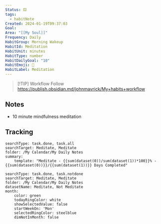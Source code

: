 ```yaml
---
Status: 🟨
tags:
  - habitNote
Created: 2024-01-19T09:37:03
Goal: 
Area: "[[My Soul]]"
Frequency: Daily
HabitGroup: Morning Wakeup
HabitId: Meditation
HabitUnit: minutes
HabitType: number
HabitDailyGoal: "10"
HabitEmoji: 🧘
HabitLabel: Meditation
---
```

> [!TIP] Workflow
> Follow https://publish.obsidian.md/johnmavrick/My+habits+workflow
## Notes
- 10 minute mindfulness meditation
## Tracking
``` tracker
searchType: task.done, task.all
searchTarget: Meditate, Meditate
folder: /My Calendar/My Daily Notes
summary:
    template: "Meditate - {{sum(dataset(0))/sum(dataset(1))*100}}% - {{sum(dataset(0))}}/{{sum(dataset(1))}} Days Completed"
```
```tracker
searchType: task.done, task.notdone
searchTarget: Meditate, Meditate
folder: /My Calendar/My Daily Notes
datasetName: Meditate, Not Meditate
month:
    color: green
    todayRingColor: white
    showSelectedValue: false
    startWeekOn: 'Mon'
    selectedRingColor: steelblue
    dimNotInMonth: false
```